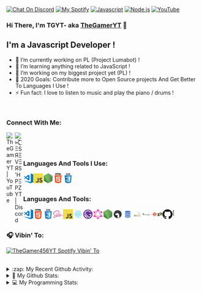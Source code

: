 [![Chat On Discord](https://img.shields.io/badge/discord-%237289DA.svg?&style=for-the-badge&logo=discord&logoColor=white)][discord]
[![My Spotify](https://img.shields.io/badge/spotify-%231ED760.svg?&style=for-the-badge&logo=spotify&logoColor=white)][spotify]
[![Javascript](https://img.shields.io/badge/javascript%20-%23323330.svg?&style=for-the-badge&logo=javascript&logoColor=yellow)][JS]
[![Node.js](https://img.shields.io/badge/node.js%20-%2343853D.svg?&style=for-the-badge&logo=node.js&logoColor=white)][NodeJS]
[![YouTube](https://img.shields.io/badge/youtube-%23FF0000.svg?&style=for-the-badge&logo=youtube&logoColor=white)][youtube]

### Hi There, I'm TGYT- aka [TheGamerYT][GitHubRepo] 👋

## I'm a Javascript Developer !
- 🔭 I’m currently working on PL (Project Lumabot) !
- 🌱 I’m learning anything related to JavaScript !
- 👯 I’m working on my biggest project yet (PL) !
- 🥅 2020 Goals: Contribute more to Open Source projects And Get Better To Languages I Use !
- ⚡ Fun fact: I love to listen to music and play the piano / drums !

<br />

### Connect With Me:

[<img align="left" alt="TheGamerYT | YouTube" width="22px" src="https://cdn.jsdelivr.net/npm/simple-icons@v3/icons/youtube.svg" />][youtube]

[<img align="left" alt="๖̶̶̶ζ͜͡ΞSЯΞVΞЯS'HPΞPZYT | Discord" width="22px" src="https://cdn.jsdelivr.net/npm/simple-icons@3.6.0/icons/discord.svg" />][discord]<br />

<br />

### Languages And Tools I Use:

[<img align="left" alt="Visual Studio Code" width="26px" src="https://raw.githubusercontent.com/github/explore/80688e429a7d4ef2fca1e82350fe8e3517d3494d/topics/visual-studio-code/visual-studio-code.png" />][VSCode]
[<img align="left" alt="JavaScript" width="26px" src="https://raw.githubusercontent.com/github/explore/80688e429a7d4ef2fca1e82350fe8e3517d3494d/topics/javascript/javascript.png" />][JS]
[<img align="left" alt="Node.js" width="26px" src="https://raw.githubusercontent.com/github/explore/80688e429a7d4ef2fca1e82350fe8e3517d3494d/topics/nodejs/nodejs.png" />][NodeJS]
[<img align="left" alt="HTML5" width="26px" src="https://raw.githubusercontent.com/github/explore/80688e429a7d4ef2fca1e82350fe8e3517d3494d/topics/html/html.png" />][HTML5]
[<img align="left" alt="CSS"   width="26px" src="https://raw.githubusercontent.com/github/explore/80688e429a7d4ef2fca1e82350fe8e3517d3494d/topics/css/css.png"   />][CSS3]

<br />
<br />

### Languages And Tools:

[<img align="left" alt="Visual Studio Code" width="26px" src="https://raw.githubusercontent.com/github/explore/80688e429a7d4ef2fca1e82350fe8e3517d3494d/topics/visual-studio-code/visual-studio-code.png" />][VSCode]
[<img align="left" alt="HTML5" width="26px" src="https://raw.githubusercontent.com/github/explore/80688e429a7d4ef2fca1e82350fe8e3517d3494d/topics/html/html.png" />][HTML5]
[<img align="left" alt="CSS3" width="26px" src="https://raw.githubusercontent.com/github/explore/80688e429a7d4ef2fca1e82350fe8e3517d3494d/topics/css/css.png" />][CSS3]
[<img align="left" alt="Sass" width="26px" src="https://raw.githubusercontent.com/github/explore/80688e429a7d4ef2fca1e82350fe8e3517d3494d/topics/sass/sass.png" />][Sass][
[<img align="left" alt="JavaScript" width="26px" src="https://raw.githubusercontent.com/github/explore/80688e429a7d4ef2fca1e82350fe8e3517d3494d/topics/javascript/javascript.png" />][JS]
[<img align="left" alt="React" width="26px" src="https://raw.githubusercontent.com/github/explore/80688e429a7d4ef2fca1e82350fe8e3517d3494d/topics/react/react.png" />][React]
[<img align="left" alt="Gatsby" width="26px" src="https://raw.githubusercontent.com/github/explore/e94815998e4e0713912fed477a1f346ec04c3da2/topics/gatsby/gatsby.png" />][Gatsby]
[<img align="left" alt="GraphQL" width="26px" src="https://raw.githubusercontent.com/github/explore/80688e429a7d4ef2fca1e82350fe8e3517d3494d/topics/graphql/graphql.png" />][GraphQL]
[<img align="left" alt="Node.js" width="26px" src="https://raw.githubusercontent.com/github/explore/80688e429a7d4ef2fca1e82350fe8e3517d3494d/topics/nodejs/nodejs.png" />][NodeJS]
[<img align="left" alt="Deno" width="26px" src="https://raw.githubusercontent.com/github/explore/361e2821e2dea67711cde99c9c40ed357061cf27/topics/deno/deno.png" />][Deno]
[<img align="left" alt="SQL" width="26px" src="https://raw.githubusercontent.com/github/explore/80688e429a7d4ef2fca1e82350fe8e3517d3494d/topics/sql/sql.png" />][SQL]
[<img align="left" alt="MySQL" width="26px" src="https://raw.githubusercontent.com/github/explore/80688e429a7d4ef2fca1e82350fe8e3517d3494d/topics/mysql/mysql.png" />][MySQL]
[<img align="left" alt="MongoDB" width="26px" src="https://raw.githubusercontent.com/github/explore/80688e429a7d4ef2fca1e82350fe8e3517d3494d/topics/mongodb/mongodb.png" />][MongoDB]
[<img align="left" alt="Git" width="26px" src="https://raw.githubusercontent.com/github/explore/80688e429a7d4ef2fca1e82350fe8e3517d3494d/topics/git/git.png" />][Git]
[<img align="left" alt="GitHub" width="26px" src="https://raw.githubusercontent.com/github/explore/78df643247d429f6cc873026c0622819ad797942/topics/github/github.png" />][GitHub]
<br />
<br />

### 🎧 Vibin' To:

[<img src="https://novatorem-five-theta.vercel.app/api/spotify" alt="TheGamer456YT Spotify Vibin' To" width="350" />][spotify]

<br />

<details>
  <summary>:zap: My Recent Github Activity:</summary>
  
<!--START_SECTION:activity-->
1. 🗣 Commented on [#3](https://github.com//Spimy/Discord.JS-Bot-Developement/issues/3) in [Spimy/Discord.JS-Bot-Developement](https://github.com//Spimy/Discord.JS-Bot-Developement)
<!--END_SECTION:activity-->

</details>

<details>
  <summary>🌟 My Github Stats:</summary>
 
 <br />
 
![TheGamer456YT's GitHub Stats](https://github-readme-stats.vercel.app/api?username=TheGamer456YT&show_icons=true&theme=algolia)

</details>

<details>
  <summary>💻 My Programming Stats:</summary>
  
 <br />
 
<!--START_SECTION:waka-->
![Profile Views](http://img.shields.io/badge/Profile%20Views-347-blue)

![Lines of code](https://img.shields.io/badge/From%20Hello%20World%20I%27ve%20Written-1.7%20million%20lines%20of%20code-blue)

**🐱 My Github Data** 

> 🏆 135 Contributions in the Year 2020
 > 
> 📦 32.1 kB Used in Github's Storage 
 > 
> 🚫 Not Opted to Hire
 > 
> 📜 10 Public Repositories
 > 
> 🔑 12 Private Repositories 

**I'm a Night 🦉** 

```text
🌞 Morning    2 commits      ░░░░░░░░░░░░░░░░░░░░░░░░░   1.82% 
🌆 Daytime    41 commits     █████████░░░░░░░░░░░░░░░░   37.27% 
🌃 Evening    45 commits     ██████████░░░░░░░░░░░░░░░   40.91% 
🌙 Night      22 commits     █████░░░░░░░░░░░░░░░░░░░░   20.0%

```
📅 **I'm Most Productive on Monday** 

```text
Monday       20 commits     ████░░░░░░░░░░░░░░░░░░░░░   18.18% 
Tuesday      18 commits     ████░░░░░░░░░░░░░░░░░░░░░   16.36% 
Wednesday    14 commits     ███░░░░░░░░░░░░░░░░░░░░░░   12.73% 
Thursday     15 commits     ███░░░░░░░░░░░░░░░░░░░░░░   13.64% 
Friday       11 commits     ██░░░░░░░░░░░░░░░░░░░░░░░   10.0% 
Saturday     15 commits     ███░░░░░░░░░░░░░░░░░░░░░░   13.64% 
Sunday       17 commits     ███░░░░░░░░░░░░░░░░░░░░░░   15.45%

```


📊 **This Week I Spent My Time On** 

```text
💬 Programming Languages: 
JavaScript               1 hr 27 mins        ████████████████░░░░░░░░░   64.39% 
JSON                     18 mins             ███░░░░░░░░░░░░░░░░░░░░░░   13.72% 
YAML                     14 mins             ██░░░░░░░░░░░░░░░░░░░░░░░   10.37% 
TypeScript               8 mins              █░░░░░░░░░░░░░░░░░░░░░░░░   6.18% 
Markdown                 5 mins              █░░░░░░░░░░░░░░░░░░░░░░░░   4.14%

🔥 Editors: 
VS Code                  2 hrs 16 mins       █████████████████████████   100.0%

💻 Operating System: 
Windows                  2 hrs 16 mins       █████████████████████████   100.0%

```

**I Mostly Code in JavaScript** 

```text
JavaScript               6 repos             █████████████████████████   100.0%

```



<!--END_SECTION:waka-->

</details>


[youtube]: https://www.youtube.com/channel/UC3jCeJlUxhirQo8CQICosWA?
[discord]: https://discord.gg/94T9xk5
[spotify]: https://open.spotify.com/user/j3oy5wv4z28ppiirfc7nmw1pf

[VSCode]: https://code.visualstudio.com/
[HTML5]: https://en.wikipedia.org/wiki/HTML5
[CSS3]: https://en.wikipedia.org/wiki/Cascading_Style_Sheets
[Sass]: https://en.wikipedia.org/wiki/Sass_(stylesheet_language)
[JS]: https://en.wikipedia.org/wiki/JavaScript
[React]: https://en.wikipedia.org/wiki/React_(web_framework)
[Gatsby]: https://www.gatsbyjs.org/
[GraphQL]: https://en.wikipedia.org/wiki/GraphQL
[NodeJS]: https://en.wikipedia.org/wiki/Node.js
[Deno]: https://en.wikipedia.org/wiki/Deno_(software)
[SQL]: https://en.wikipedia.org/wiki/SQL
[MySQL]: https://en.wikipedia.org/wiki/MySQL
[MongoDB]: https://en.wikipedia.org/wiki/MongoDB
[Git]: https://en.wikipedia.org/wiki/Git
[GitHub]: https://en.wikipedia.org/wiki/GitHub
[GitHubRepo]: https://github.com/TheGamer456YT

